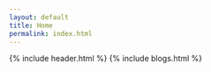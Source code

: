 ```yaml
---
layout: default
title: Home
permalink: index.html
---
```


{% include header.html %}
{% include blogs.html %}
